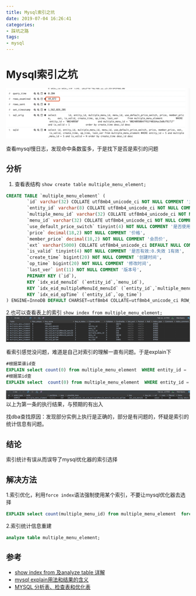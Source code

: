 ```yaml
---
title: Mysql索引之坑
date: 2019-07-04 16:26:41
categories:
- 踩坑之路 
tags:
- mysql
---
```


# Mysql索引之坑
![](Mysql索引之坑/15620576632595.jpg)

查看mysql慢日志，发现命中条数蛮多，于是找下是否是索引的问题

## 分析

1. 查看表结构
`show create table multiple_menu_element;`

```sql
CREATE TABLE `multiple_menu_element` (
        `id` varchar(32) COLLATE utf8mb4_unicode_ci NOT NULL COMMENT '主键',
        `entity_id` varchar(8) COLLATE utf8mb4_unicode_ci NOT NULL COMMENT '实体id',
        `multiple_menu_id` varchar(32) COLLATE utf8mb4_unicode_ci NOT NULL COMMENT '多菜单主键',
        `menu_id` varchar(32) COLLATE utf8mb4_unicode_ci NOT NULL COMMENT '菜品主键',
        `use_default_price_switch` tinyint(4) NOT NULL COMMENT '是否使用默认价格:0.否 1.是',
        `price` decimal(18,2) NOT NULL COMMENT '价格',
        `member_price` decimal(18,2) NOT NULL COMMENT '会员价',
        `ext` varchar(5000) COLLATE utf8mb4_unicode_ci DEFAULT NULL COMMENT 'json格式扩展属性，目前只有规格价格，格式如下： {"specPrice":{"123":123,"345":123}',
        `is_valid` tinyint(4) NOT NULL COMMENT '是否有效:0.失效 1有效',
        `create_time` bigint(20) NOT NULL COMMENT '创建时间',
        `op_time` bigint(20) NOT NULL COMMENT '修改时间',
        `last_ver` int(11) NOT NULL COMMENT '版本号',
        PRIMARY KEY (`id`),
        KEY `idx_eid_menuId` (`entity_id`,`menu_id`),
        KEY `idx_eid_multipleMenuId_menuId` (`entity_id`,`multiple_menu_id`,`menu_id`),
        KEY `idx_eid_opTime` (`entity_id`,`op_time`)
) ENGINE=InnoDB DEFAULT CHARSET=utf8mb4 COLLATE=utf8mb4_unicode_ci ROW_FORMAT=DYNAMIC COMMENT='菜单商品关联表';
```

2.也可以查看表上的索引 `show index from multiple_menu_element;`
![](Mysql索引之坑/15620578849311.jpg)

看索引感觉没问题，难道是自己对索引的理解一直有问题。于是explain下
```sql
#根据菜谱id查
EXPLAIN select count(0) from multiple_menu_element  WHERE entity_id = '00240950'  and multiple_menu_id = '00240950647f61f40164ac3e0cf91717';
#根据菜id查
EXPLAIN select  count(0) from multiple_menu_element  WHERE entity_id = '00240950'  and menu_id = '00240950647f61f40164ac3e0cf91717';
```

![](Mysql索引之坑/15620583481702.jpg)
以上为第一条的执行结果，与预期的有出入

找dba查找原因：发现部分实例上执行是正确的，部分是有问题的，怀疑是索引的统计信息有问题。

## 结论

索引统计有误从而误导了mysql优化器的索引选择

## 解决方法

1.索引优化，利用`force index`语法强制使用某个索引，不要让mysql优化器去选择
```sql
EXPLAIN select count(multiple_menu_id) from multiple_menu_element  force index(idx_eid_multipleMenuId_menuId) WHERE entity_id = '00240950'  and multiple_menu_id = '00240950647f61f40164ac3e0cf91717' ;
```

2.索引统计信息重建
```sql
analyze table multiple_menu_element;
```

## 参考
* [show index from 及analyze table 详解](https://yq.aliyun.com/articles/502786)
* [mysql explain用法和结果的含义](https://www.cnblogs.com/yycc/p/7338894.html)
* [MYSQL 分析表、检查表和优化表](https://www.cnblogs.com/Alight/p/3906086.html)
